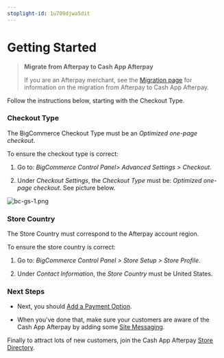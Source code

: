 ```yaml
---
stoplight-id: 1u709djwa5dit
---
```


# Getting Started

<!-- theme: info -->
>**Migrate from Afterpay to Cash App Afterpay**
> 
> If you are an Afterpay merchant, see the [Migration page](../../MIGRATION/big-commerce-migration.md) for information on the migration from Afterpay to Cash App Afterpay.

Follow the instructions below, starting with the Checkout Type.
 
### Checkout Type

The BigCommerce Checkout Type must be an *Optimized one-page checkout*.

To ensure the checkout type is correct:
 
1. Go to: _BigCommerce Control Panel> Advanced Settings > Checkout_.

2. Under *Checkout Settings*, the *Checkout Type* must be: _Optimized one-page checkout_. See picture below.

![bc-gs-1.png](../../../assets/images/bc-gs-1.png)


### Store Country

The Store Country must correspond to the Afterpay account region.

To ensure the store country is correct:

1. Go to: _BigCommerce Control Panel > Store Setup > Store Profile_.

2. Under *Contact Information*, the *Store Country* must be United States.

### Next Steps

* Next, you should [Add a Payment Option](BC-Add-Payment-Option.md). 

* When you've done that, make sure your customers are aware of the Cash App Afterpay by adding some [Site Messaging](BC-Afterpay-Site-Messaging.md).

Finally to attract lots of new customers, join the Cash App Afterpay [Store Directory](../../MARKETING/Shop-Directory.md).

